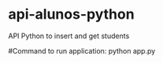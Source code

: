 # api-alunos-python

API Python to insert and get students

#Command to run application: python app.py
